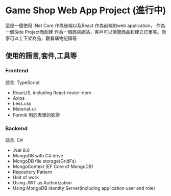 # Game Shop Web App Project (進行中)
這是一個使用 .Net Core 作為後端以及React 作為前端的web application， 作為一個Side Project而創建
作為一個商店網站，客戶可以瀏覽商品和建立訂單等。商家可以上下架商品，觀看購物記錄等
## 使用的語言,套件,工具等
### Frontend
語言: TypeScript
* ReactJS, including React-router-dom
* Axios
* Less.css
* Material-ui
* Formik 用於表單的影證

### Backend
語言: C#
* .Net 8.0
* MongoDB with C# drive 
* MongoDB file storage(GridFs)
* MongoContext (EF Core of MongoDB)
* Repository Pattern
* Unit of work
* Using JWT as Authorization
* Using MongoDB identity Server(including application user and role)
